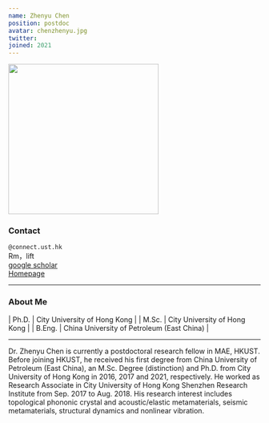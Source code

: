 ```yaml
---
name: Zhenyu Chen
position: postdoc
avatar: chenzhenyu.jpg
twitter:
joined: 2021
---
```


<img width="300" src="{{site.baseurl}}/images/people/{{page.avatar}}" data-action="zoom">

### Contact

<i class="fa fa-envelope-o"></i>  `@connect.ust.hk`<br>
<i class="fa fa-building"></i> Rm，lift <br>
<i class="fa fa-bar-chart"></i> [google scholar](https://scholar.google.com.hk/citations?user=BQ1F85kAAAAJ&hl=en) <br>
 [Homepage](https://scholars.cityu.edu.hk/en/persons/zhenyu-chen(93f05130-93ae-4fe4-adbe-72cc36b34de8).html)

<hr>

### About Me 

| Ph.D. | City University of Hong Kong |
| M.Sc. | City University of Hong Kong |
| B.Eng. | China University of Petroleum (East China) |

<hr>

Dr. Zhenyu Chen is currently a postdoctoral research fellow in MAE, HKUST. Before joining HKUST, he received his first degree from China University of Petroleum (East China), an M.Sc. Degree (distinction) and Ph.D. from City University of Hong Kong in 2016, 2017 and 2021, respectively. He worked as Research Associate in City University of Hong Kong Shenzhen Research Institute from Sep. 2017 to Aug. 2018. His research interest includes topological phononic crystal and acoustic/elastic metamaterials, seismic metamaterials, structural dynamics and nonlinear vibration.

